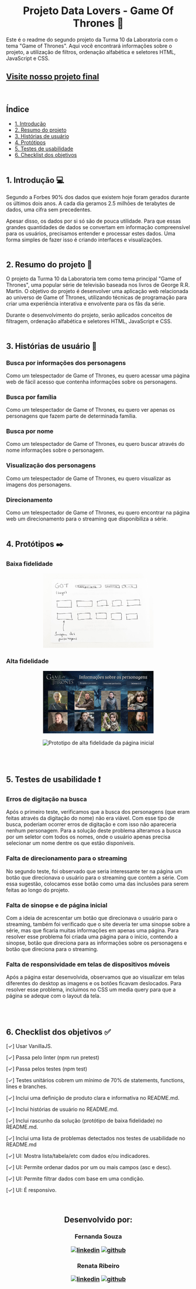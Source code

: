 
<h1 align="center"> Projeto Data Lovers - Game Of Thrones 💛 </h1>

Este é o readme do segundo projeto da Turma 10 da Laboratoria com o tema "Game of Thrones". Aqui você encontrará informações sobre o projeto, a utilização de filtros, ordenação alfabética e seletores HTML, JavaScript e CSS.<br>

## [Visite nosso projeto final](https://rbcribeiro.github.io/SAP010-data-lovers/)
<br>

## Índice

* [1. Introdução](#1-introdução-💻)
* [2. Resumo do projeto](#2-resumo-do-projeto-📄)
* [3. Histórias de usuário](#3-histórias-de-usuário-💬)
* [4. Protótipos](#4-protótipos-✒️)
* [5. Testes de usabilidade](#5-testes-de-usabilidade-❗)
* [6. Checklist dos objetivos](#6-checklist-dos-objetivos-✅)
<br><br>

## 1. Introdução 💻

Segundo a Forbes 90% dos dados que existem hoje foram gerados durante os últimos dois anos. A cada dia geramos 2.5 milhões de terabytes de dados, uma cifra sem precedentes.

Apesar disso, os dados por si só são de pouca utilidade. Para que essas grandes quantidades de dados se convertam em informação compreensível para os usuários, precisamos entender e processar estes dados. Uma forma simples de fazer isso é criando interfaces e visualizações.
<br><br>

## 2. Resumo do projeto 📄

O projeto da Turma 10 da Laboratoria tem como tema principal "Game of Thrones", uma popular série de televisão baseada nos livros de George R.R. Martin. O objetivo do projeto é desenvolver uma aplicação web relacionada ao universo de Game of Thrones, utilizando técnicas de programação para criar uma experiência interativa e envolvente para os fãs da série.

Durante o desenvolvimento do projeto, serão aplicados conceitos de filtragem, ordenação alfabética e seletores HTML, JavaScript e CSS.
<br><br>

## 3. Histórias de usuário 💬

### Busca por informações dos personagens
Como um telespectador de Game of Thrones, eu quero acessar uma página web de fácil acesso que contenha informações sobre os personagens.

### Busca por família 
Como um telespectador de Game of Thrones, eu quero ver apenas os personagens que fazem parte de determinada família.

### Busca por nome 
Como um telespectador de Game of Thrones, eu quero buscar através do nome informações sobre o personagem.

### Visualização dos personagens
Como um telespectador de Game of Thrones, eu quero visualizar as imagens dos personagens.

### Direcionamento 
Como um telespectador de Game of Thrones, eu quero encontrar na página web um direcionamento para o streaming que disponibiliza a série.
<br><br>

## 4. Protótipos ✒️

### Baixa fidelidade

<p align="center">
    <img src=".github/prototipo_baixa_fidelidade.jfif" alt="Prototipo de baixa fidelidade" width="60%" /></p>

### Alta fidelidade
<p align="center">
    <img src=".github/prototipo_alta_fidelidade.png" alt="Prototipo de alta fidelidade" width="60%" /></p>

<p align="center">
    <img src=".github/prototipoiniciogif.gif" alt="Prototipo de alta fidelidade da página inicial" width="60%" /></p>   

<br><br>

## 5. Testes de usabilidade ❗

### Erros de digitação na busca
Após o primeiro teste, verificamos que a busca dos personagens (que eram feitas através da digitação do nome) não era viável. Com esse tipo de busca, poderiam ocorrer erros de digitação e com isso não apareceria nenhum personagem. Para a solução deste problema alteramos a busca por um seletor com todos os nomes, onde o usuário apenas precisa selecionar um nome dentre os que estão disponíveis.

### Falta de direcionamento para o streaming 
No segundo teste, foi observado que seria interessante ter na página um botão que direcionava o usuário para o streaming que contém a série. Com essa sugestão, colocamos esse botão como uma das inclusões para serem feitas ao longo do projeto.

### Falta de sinopse e de página inicial
Com a ideia de acrescentar um botão que direcionava o usuário para o streaming, também foi verificado que o site deveria ter uma sinopse sobre a série, mas que ficaria muitas informações em apenas uma página. Para resolver esse problema foi criada uma página para o início, contendo a sinopse, botão que direciona para as informações sobre os personagens e botão que direciona para o streaming.

### Falta de responsividade em telas de dispositivos móveis 
Após a página estar desenvolvida, observamos que ao visualizar em telas diferentes do desktop as imagens e os botões ficavam deslocados. Para resolver esse problema, incluimos no CSS um media query para que a página se adeque com o layout da tela.

<br><br>

## 6. Checklist dos objetivos ✅

[✓] Usar VanillaJS.

[✓] Passa pelo linter (npm run pretest)

[✓] Passa pelos testes (npm test)

[✓] Testes unitários cobrem um mínimo de 70% de statements, functions, lines e branches.

[✓] Inclui uma definição de produto clara e informativa no README.md.

[✓] Inclui histórias de usuário no README.md.

[✓] Inclui rascunho da solução (protótipo de baixa fidelidade) no README.md.

[✓] Inclui uma lista de problemas detectados nos testes de usabilidade no README.md

[✓] UI: Mostra lista/tabela/etc com dados e/ou indicadores.

[✓] UI: Permite ordenar dados por um ou mais campos (asc e desc).

[✓] UI: Permite filtrar dados com base em uma condição.

[✓] UI: É responsivo.

<br>
<h2 align="center"> Desenvolvido por:
</h2>

<h3 align="center"> Fernanda Souza

[![linkedin](https://img.shields.io/badge/linkedin-0A66C2?style=for-the-badge&logo=linkedin&logoColor=white)](https://github.com/fernanda-asouza)
[![github](https://img.shields.io/badge/GitHub-100000?style=for-the-badge&logo=github&logoColor=white)](https://www.linkedin.com/in/fernandaasouza/)</h3>


<h3 align="center"> Renata Ribeiro 

[![linkedin](https://img.shields.io/badge/linkedin-0A66C2?style=for-the-badge&logo=linkedin&logoColor=white)](https://www.linkedin.com/in/rbcribeiro/)
[![github](https://img.shields.io/badge/GitHub-100000?style=for-the-badge&logo=github&logoColor=white)](https://github.com/rbcribeiro)</h3>
<br><br>
